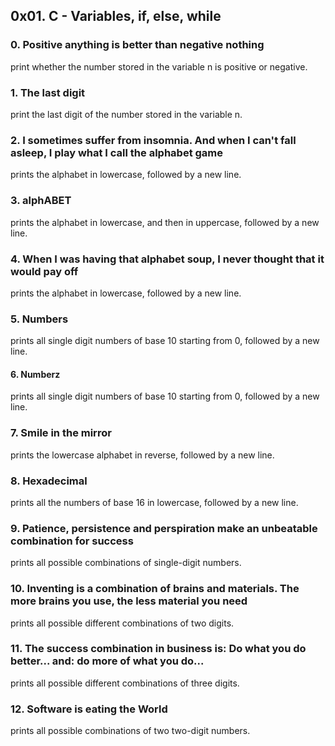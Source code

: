 ## 0x01. C - Variables, if, else, while
### 0. Positive anything is better than negative nothing
print whether the number stored in the variable n is positive or negative.
### 1. The last digit
print the last digit of the number stored in the variable n.
### 2. I sometimes suffer from insomnia. And when I can't fall asleep, I play what I call the alphabet game
prints the alphabet in lowercase, followed by a new line.
### 3. alphABET
prints the alphabet in lowercase, and then in uppercase, followed by a new line.
### 4. When I was having that alphabet soup, I never thought that it would pay off
prints the alphabet in lowercase, followed by a new line.
### 5. Numbers
prints all single digit numbers of base 10 starting from 0, followed by a new line.
#### 6. Numberz
prints all single digit numbers of base 10 starting from 0, followed by a new line.
### 7. Smile in the mirror
prints the lowercase alphabet in reverse, followed by a new line.
### 8. Hexadecimal
prints all the numbers of base 16 in lowercase, followed by a new line.
### 9. Patience, persistence and perspiration make an unbeatable combination for success
prints all possible combinations of single-digit numbers.
### 10. Inventing is a combination of brains and materials. The more brains you use, the less material you need
prints all possible different combinations of two digits.
### 11. The success combination in business is: Do what you do better... and: do more of what you do...
prints all possible different combinations of three digits.
### 12. Software is eating the World
prints all possible combinations of two two-digit numbers.
